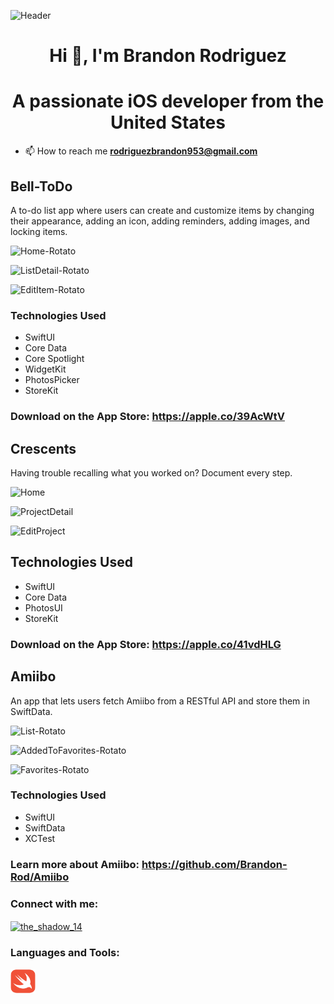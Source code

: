 ![Header](https://user-images.githubusercontent.com/61842505/209724472-20d3416a-f28b-4240-aa37-de736f0e3cf9.png)

<h1 align="center">Hi 👋, I'm Brandon Rodriguez</h1>

<h1 align="center">A passionate iOS developer from the United States</h1>

- 📫 How to reach me **rodriguezbrandon953@gmail.com**

## Bell-ToDo
A to-do list app where users can create and customize items by changing their appearance, adding an icon, adding reminders, adding images, and locking items.

![Home-Rotato](https://github.com/Brandon-Rod/Brandon-Rod/assets/61842505/a121b351-bb0f-4df2-a7d9-a3b8b35ff0d9)

![ListDetail-Rotato](https://github.com/Brandon-Rod/Brandon-Rod/assets/61842505/88d71a48-0417-411e-bec5-0b1a808a7927)

![EditItem-Rotato](https://github.com/Brandon-Rod/Brandon-Rod/assets/61842505/fa96e004-1989-4695-955d-260f927bdd6b)

### Technologies Used
- SwiftUI
- Core Data
- Core Spotlight 
- WidgetKit
- PhotosPicker
- StoreKit

### Download on the App Store: https://apple.co/39AcWtV

## Crescents
Having trouble recalling what you worked on? Document every step.

![Home](https://github.com/Brandon-Rod/Brandon-Rod/assets/61842505/7b917589-70b0-4eea-a1ee-9b99cb5637cd)

![ProjectDetail](https://github.com/Brandon-Rod/Brandon-Rod/assets/61842505/586539e5-dd41-47fe-81cb-1245fcddec19)

![EditProject](https://github.com/Brandon-Rod/Brandon-Rod/assets/61842505/a89fbce9-b440-46ce-a878-511d709f6223)

## Technologies Used
- SwiftUI
- Core Data
- PhotosUI
- StoreKit

### Download on the App Store: https://apple.co/41vdHLG

## Amiibo
An app that lets users fetch Amiibo from a RESTful API and store them in SwiftData. 

![List-Rotato](https://user-images.githubusercontent.com/61842505/210621848-91c92ba4-60df-4bcc-8ac3-0c26bcf368d5.png)

![AddedToFavorites-Rotato](https://user-images.githubusercontent.com/61842505/210621868-fe809fe0-a842-4b7f-8a10-a7310c09b764.png)

![Favorites-Rotato](https://user-images.githubusercontent.com/61842505/210621878-0beee2f4-8fa0-44b1-a46a-4001ed03d220.png)

### Technologies Used
- SwiftUI
- SwiftData
- XCTest

### Learn more about Amiibo: https://github.com/Brandon-Rod/Amiibo

<h3 align="left">Connect with me:</h3>
<p align="left">
<a href="https://twitter.com/B_Rod_Dev" target="blank"><img align="center" src="https://raw.githubusercontent.com/rahuldkjain/github-profile-readme-generator/master/src/images/icons/Social/twitter.svg" alt="the_shadow_14" height="30" width="40" /></a>
</p>

<h3 align="left">Languages and Tools:</h3>
<p align="left"> <a href="https://developer.apple.com/swift/" target="_blank" rel="noreferrer"> <img src="https://raw.githubusercontent.com/devicons/devicon/master/icons/swift/swift-original.svg" alt="swift" width="40" height="40"/> </a> </p>
